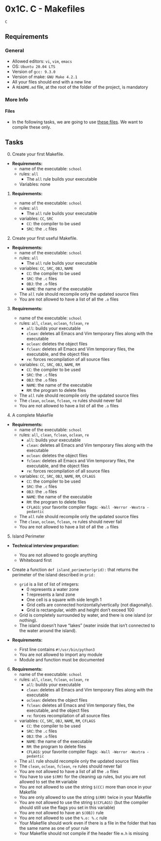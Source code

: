 # 0x1C. C - Makefiles
`C`

## Requirements
### General
- Allowed editors: `vi`, `vim`, `emacs`
- OS: `Ubuntu 20.04 LTS`
- Version of `gcc: 9.3.0`
- Version of make: `GNU Make 4.2.1`
- All your files should end with a new line
- A `README.md` file, at the root of the folder of the project, is mandatory

### More Info
#### Files
* In the following tasks, we are going to use [these files](https://github.com/alx-tools/0x1B.c). We want to compile these only.

## Tasks

0. Create your first Makefile.
* __Requirements:__
	* name of the executable: `school`
	* rules: `all`
		- The `all` rule builds your executable
	* Variables: none


1.  __Requirements:__
	- name of the executable: `school`
	- rules: `all`
		- The `all`  rule builds your executable
	- variables: `CC`, `SRC`
		- `CC`: the compiler to be used
		- `SRC`: the `.c` files

2. Create your first useful Makefile.
* __Requirements:__
	- name of the executable: `school`
	- rules: `all`
		- The `all` rule builds your executable
	- variables: `CC`, `SRC`, `OBJ`, `NAME`
		- `CC`: the compiler to be used
		- `SRC`: the `.c` files
		- `OBJ`: the `.o` files
		- `NAME`: the name of the executable
	- The `all` rule should recompile only the updated source files
	- You are not allowed to have a list of all the `.o` files

3. __Requirements:__
	- name of the executable: `school`
	- rules: `all`, `clean`, `oclean`, `fclean`, `re`
		- `all`: builds your executable
		- `clean`: deletes all Emacs and Vim temporary files along with the executable
		- `oclean`: deletes the object files
		- `fclean`: deletes all Emacs and Vim temporary files, the executable, and the object files
		- `re`: forces recompilation of all source files
	- variables: `CC`, `SRC`, `OBJ`, `NAME`, `RM`
		- `CC`: the compiler to be used
		- `SRC`: the `.c` files
		- `OBJ`: the `.o` files
		- `NAME`: the name of the executable
		- `RM`: the program to delete files
	- The `all` rule should recompile only the updated source files
	- The `clean`, `oclean`, `fclean`, `re` rules should never fail
	- You are not allowed to have a list of all the `.o` files

4. A complete Makefile
* __Requirements:__
	- name of the executable: `school`
	- rules: `all`, `clean`, `fclean`, `oclean`, `re`
		- `all`: builds your executable
		- `clean`: deletes all Emacs and Vim temporary files along with the executable
		- `oclean`: deletes the object files
		- `fclean`: deletes all Emacs and Vim temporary files, the executable, and the object files
		- `re`: forces recompilation of all source files
	- variables: `CC`, `SRC`, `OBJ`, `NAME`, `RM`, `CFLAGS`
		- `CC`: the compiler to be used
		- `SRC`: the `.c` files
		- `OBJ`: the `.o` files
		- `NAME`: the name of the executable
		- `RM`: the program to delete files
		- `CFLAGS`: your favorite compiler flags: `-Wall -Werror -Wextra -pedantic`
	- The `all` rule should recompile only the updated source files
	- The `clean`, `oclean`, `fclean`, `re` rules should never fail
	- You are not allowed to have a list of all the `.o` files

5. Island Perimeter
* __Technical interview preparation:__
	- You are not allowed to google anything
	- Whiteboard first

* Create a function `def island_perimeter(grid):` that returns the perimeter of the island described in `grid:`

	- `grid` is a list of list of integers:
		- 0 represents a water zone
		- 1 represents a land zone
		- One cell is a square with side length 1
		- Grid cells are connected horizontally/vertically (not diagonally).
		- Grid is rectangular, width and height don’t exceed 100
	- Grid is completely surrounded by water, and there is one island (or nothing).
	- The island doesn’t have “lakes” (water inside that isn’t connected to the water around the island).

* __Requirements:__

	- First line contains `#!/usr/bin/python3`
	- You are not allowed to import any module
	- Module and function must be documented

6. __Requirements:__
	- name of the executable: `school`
	- rules: `all`, `clean`, `fclean`, `oclean`, `re`
		- `all`: builds your executable
		- `clean`: deletes all Emacs and Vim temporary files along with the executable
		- `oclean`: deletes the object files
		- `fclean`: deletes all Emacs and Vim temporary files, the executable, and the object files
		- `re`: forces recompilation of all source files
	- variables: `CC`, `SRC`, `OBJ`, `NAME`, `RM`, `CFLAGS`
		- `CC`: the compiler to be used
		- `SRC`: the `.c` files
		- `OBJ`: the `.o` files
		- `NAME`: the name of the executable
		- `RM`: the program to delete files
		- `CFLAGS`: your favorite compiler flags: `-Wall -Werror -Wextra -pedantic`
	- The `all` rule should recompile only the updated source files
	- The `clean`, `oclean`, `fclean`, `re` rules should never fail
	- You are not allowed to have a list of all the `.o` files
	- You have to use `$(RM)` for the cleaning up rules, but you are not allowed to set the `RM` variable
	- You are not allowed to use the string `$(CC)` more than once in your Makefile
	- You are only allowed to use the string `$(RM)` twice in your Makefile
	- You are not allowed to use the string `$(CFLAGS)` (but the compiler should still use the flags you set in this variable)
	- You are not allowed to have an `$(OBJ)` rule
	- You are not allowed to use the `%.o: %.c` rule
	- Your Makefile should work even if there is a file in the folder that has the same name as one of your rule
	- Your Makefile should not compile if the header file `m.h` is missing
